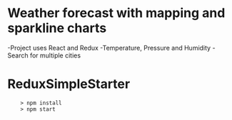# Weather forecast with mapping and sparkline charts
-Project uses React and Redux
-Temperature, Pressure and Humidity
-Search for multiple cities

# ReduxSimpleStarter

```
	> npm install
	> npm start
```
